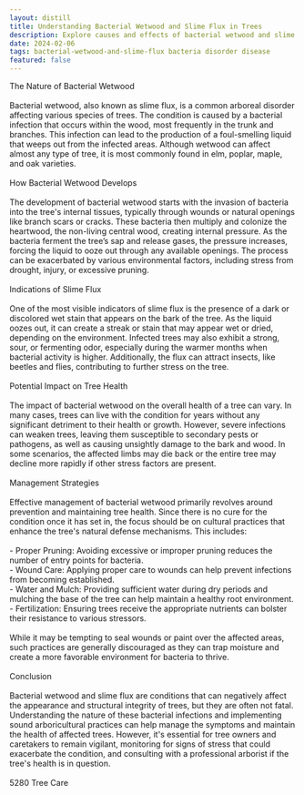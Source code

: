 ```yaml
---
layout: distill
title: Understanding Bacterial Wetwood and Slime Flux in Trees
description: Explore causes and effects of bacterial wetwood and slime flux on trees, including symptoms, management, and prevention strategies.
date: 2024-02-06
tags: bacterial-wetwood-and-slime-flux bacteria disorder disease
featured: false
---
```


The Nature of Bacterial Wetwood<br /><br />Bacterial wetwood, also known as slime flux, is a common arboreal disorder affecting various species of trees. The condition is caused by a bacterial infection that occurs within the wood, most frequently in the trunk and branches. This infection can lead to the production of a foul-smelling liquid that weeps out from the infected areas. Although wetwood can affect almost any type of tree, it is most commonly found in elm, poplar, maple, and oak varieties.<br /><br />How Bacterial Wetwood Develops<br /><br />The development of bacterial wetwood starts with the invasion of bacteria into the tree's internal tissues, typically through wounds or natural openings like branch scars or cracks. These bacteria then multiply and colonize the heartwood, the non-living central wood, creating internal pressure. As the bacteria ferment the tree’s sap and release gases, the pressure increases, forcing the liquid to ooze out through any available openings. The process can be exacerbated by various environmental factors, including stress from drought, injury, or excessive pruning.<br /><br />Indications of Slime Flux<br /><br />One of the most visible indicators of slime flux is the presence of a dark or discolored wet stain that appears on the bark of the tree. As the liquid oozes out, it can create a streak or stain that may appear wet or dried, depending on the environment. Infected trees may also exhibit a strong, sour, or fermenting odor, especially during the warmer months when bacterial activity is higher. Additionally, the flux can attract insects, like beetles and flies, contributing to further stress on the tree.<br /><br />Potential Impact on Tree Health<br /><br />The impact of bacterial wetwood on the overall health of a tree can vary. In many cases, trees can live with the condition for years without any significant detriment to their health or growth. However, severe infections can weaken trees, leaving them susceptible to secondary pests or pathogens, as well as causing unsightly damage to the bark and wood. In some scenarios, the affected limbs may die back or the entire tree may decline more rapidly if other stress factors are present.<br /><br />Management Strategies<br /><br />Effective management of bacterial wetwood primarily revolves around prevention and maintaining tree health. Since there is no cure for the condition once it has set in, the focus should be on cultural practices that enhance the tree's natural defense mechanisms. This includes:<br /><br />- Proper Pruning: Avoiding excessive or improper pruning reduces the number of entry points for bacteria.<br />- Wound Care: Applying proper care to wounds can help prevent infections from becoming established.<br />- Water and Mulch: Providing sufficient water during dry periods and mulching the base of the tree can help maintain a healthy root environment.<br />- Fertilization: Ensuring trees receive the appropriate nutrients can bolster their resistance to various stressors.<br /><br />While it may be tempting to seal wounds or paint over the affected areas, such practices are generally discouraged as they can trap moisture and create a more favorable environment for bacteria to thrive.<br /><br />Conclusion<br /><br />Bacterial wetwood and slime flux are conditions that can negatively affect the appearance and structural integrity of trees, but they are often not fatal. Understanding the nature of these bacterial infections and implementing sound arboricultural practices can help manage the symptoms and maintain the health of affected trees. However, it's essential for tree owners and caretakers to remain vigilant, monitoring for signs of stress that could exacerbate the condition, and consulting with a professional arborist if the tree's health is in question.<br /><br />5280 Tree Care
